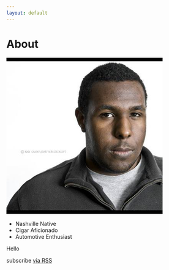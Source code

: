 ```yaml
---
layout: default
---
```

<div class="home">
<h1 class="page-heading">About</h1>
<div class="profile-photo">
<img src="assets/profile-photo.jpg">
</div>
<div class="aboutcontent">
<ul>
<li>Nashville Native</li>
<li>Cigar Aficionado</li>
<li>Automotive Enthusiast</li>
</ul>
</div>
</div>
<div class="subscribe">
Hello 
<p class="rss-subscribe">subscribe <a href="{{ "/feed.xml" | prepend: site.baseurl }}">via RSS</a></p>
</div>

